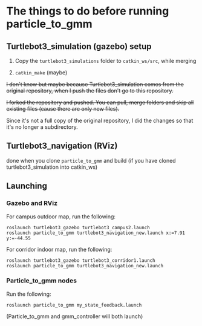# The things to do before running particle_to_gmm

## Turtlebot3_simulation (gazebo) setup

1. Copy the `turtlebot3_simulations` folder to `catkin_ws/src`, while merging

2. `catkin_make` (maybe)

<s>I don't know but maybe because Turtlebot3_simulation comes from the original repository, when I push the files don't go to this repository. 

I forked the repository and pushed. 
You can pull, merge folders and skip all existing files (cause there are only new files). </s>

Since it's not a full copy of the original repository, I did the changes so that it's no longer a subdirectory. 


## Turtlebot3_navigation (RViz)

done when you clone `particle_to_gmm` and build (if you have cloned turtlebot3_simulation into catkin_ws)

## Launching

### Gazebo and RViz

For campus outdoor map, run the following:

    roslaunch turtlebot3_gazebo turtlebot3_campus2.launch  
    roslaunch particle_to_gmm turtlebot3_navigation_new.launch x:=7.91 y:=-44.55

For corridor indoor map, run the following:

    roslaunch turtlebot3_gazebo turtlebot3_corridor1.launch  
    roslaunch particle_to_gmm turtlebot3_navigation_new.launch

### Particle_to_gmm nodes

Run the following: 

    roslaunch particle_to_gmm my_state_feedback.launch

(Particle_to_gmm and gmm_controller will both launch)